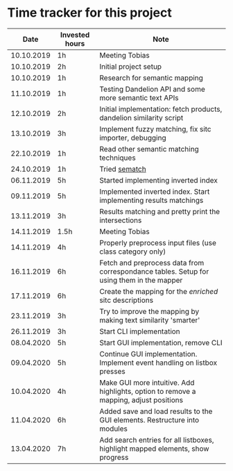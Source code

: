 # Time tracker for this project

|  Date       | Invested hours  | Note                           |
|---          |---              | ---                            |
| 10.10.2019  |  1h             | Meeting Tobias                 |
| 10.10.2019  |  2h             | Initial project setup          |
| 10.10.2019  |  1h             | Research for semantic mapping  |
| 11.10.2019  |  1h             | Testing Dandelion API and some more semantic text APIs  |
| 12.10.2019  |  2h             | Initial implementation: fetch products, dandelion similarity script  |
| 13.10.2019  |  3h             | Implement fuzzy matching, fix sitc importer, debugging  |
| 22.10.2019  |  1h             | Read other semantic matching techniques |
| 24.10.2019  |  1h             | Tried [sematch](http://gsi-upm.github.io/sematch/) |
| 06.11.2019  |  5h             | Started implementing inverted index |
| 09.11.2019  |  5h             | Implemented inverted index. Start implementing results matchings |
| 13.11.2019  |  3h             | Results matching and pretty print the intersections |
| 14.11.2019  |  1.5h           | Meeting Tobias |
| 14.11.2019  |  4h             | Properly preprocess input files (use class category only) |
| 16.11.2019  |  6h             | Fetch and preprocess data from correspondance tables. Setup for using them in the mapper |
| 17.11.2019  |  6h             | Create the mapping for the _enriched_ sitc descriptions |
| 23.11.2019  |  3h             | Try to improve the mapping by making text similarity 'smarter' |
| 26.11.2019  |  3h             | Start CLI implementation |
| 08.04.2020  |  5h             | Start GUI implementation, remove CLI |
| 09.04.2020  |  5h             | Continue GUI implementation. Implement event handling on listbox presses |
| 10.04.2020  |  4h             | Make GUI more intuitive. Add highlights, option to remove a mapping, adjust positions |
| 11.04.2020  |  6h             | Added save and load results to the GUI elements. Restructure into modules |
| 13.04.2020  |  7h             | Add search entries for all listboxes, highlight mapped elements, show progress |